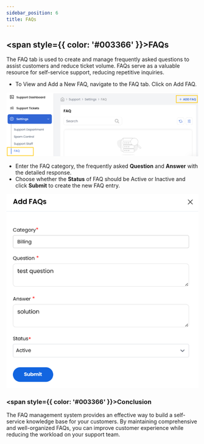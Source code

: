 ```yaml
---
sidebar_position: 6
title: FAQs
---
```


## <span style={{ color: '#003366' }}>FAQs</span>

The FAQ tab is used to create and manage frequently asked questions to assist customers and reduce ticket volume. FAQs serve as a valuable resource for self-service support, reducing repetitive inquiries.

- To View and Add a New FAQ, navigate to the FAQ tab. Click on Add FAQ.

![FAQs](images/support_10.png)

- Enter the FAQ category, the frequently asked **Question** and **Answer** with the detailed response.
- Choose whether the **Status** of FAQ should be Active or Inactive and click **Submit** to create the new FAQ entry.

![FAQs](images/support_13.png)

### <span style={{ color: '#003366' }}>Conclusion</span>

The FAQ management system provides an effective way to build a self-service knowledge base for your customers. By maintaining comprehensive and well-organized FAQs, you can improve customer experience while reducing the workload on your support team.